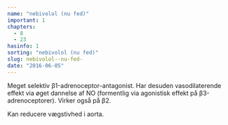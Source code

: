 ```yaml
---
name: "nebivolol (nu fed)"
important: 1
chapters:
  - 8
  - 23
hasinfo: 1
sorting: "nebivolol (nu fed)"
slug: nebivolol--nu-fed-
date: "2016-06-05"
---
```


Meget selektiv β1-adrenoceptor-antagonist. Har desuden vasodilaterende effekt
via øget dannelse af NO (formentlig via agonistisk effekt på β3-adrenoceptorer).
Virker også på β2.

Kan reducere vægstivhed i aorta.
